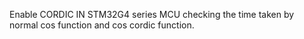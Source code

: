 Enable CORDIC IN STM32G4 series MCU
checking the time taken by normal cos function and cos cordic function.

